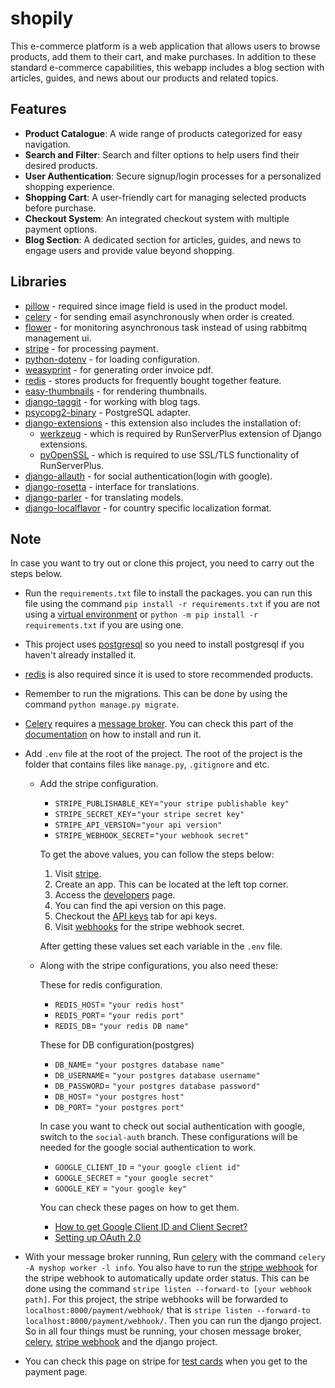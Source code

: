 # shopily

This e-commerce platform is a web application that allows users to browse products, add them to their cart, and make purchases. In addition to these standard e-commerce capabilities, this webapp includes a blog section with articles, guides, and news about our products and related topics.

## Features

- **Product Catalogue**: A wide range of products categorized for easy navigation.
- **Search and Filter**: Search and filter options to help users find their desired products.
- **User Authentication**: Secure signup/login processes for a personalized shopping experience.
- **Shopping Cart**: A user-friendly cart for managing selected products before purchase.
- **Checkout System**: An integrated checkout system with multiple payment options.
- **Blog Section**: A dedicated section for articles, guides, and news to engage users and provide value beyond shopping.

## Libraries

- [pillow](https://python-pillow.org/) - required since image field is used in the product model.
- [celery](https://docs.celeryq.dev/en/stable/getting-started/first-steps-with-celery.html) - for sending email asynchronously when order is created.
- [flower](https://flower.readthedocs.io/en/latest/) - for monitoring asynchronous task instead of using rabbitmq management ui.
- [stripe](https://github.com/stripe/stripe-python) - for processing payment.
- [python-dotenv](https://github.com/theskumar/python-dotenv) - for loading configuration.
- [weasyprint](https://doc.courtbouillon.org/weasyprint/stable/first_steps.html) - for generating order invoice pdf.
- [redis](https://github.com/redis/redis-py) - stores products for frequently bought together feature.
- [easy-thumbnails](https://github.com/SmileyChris/easy-thumbnails) - for rendering thumbnails.
- [django-taggit](https://github.com/jazzband/django-taggit) - for working with blog tags.
- [psycopg2-binary](https://pypi.org/project/psycopg2-binary/) - PostgreSQL adapter.
- [django-extensions](https://github.com/django-extensions/django-extensions) - this extension also includes the installation of:
  - [werkzeug](https://pypi.org/project/Werkzeug/) - which is required by RunServerPlus extension of Django extensions.
  - [pyOpenSSL](https://pypi.org/project/pyOpenSSL/) - which is required to use SSL/TLS functionality of RunServerPlus.
- [django-allauth](https://docs.allauth.org/en/latest/introduction/index.html) - for social authentication(login with google).
- [django-rosetta](https://django-rosetta.readthedocs.io/) - interface for translations.
- [django-parler](https://django-parler.readthedocs.io/en/stable/) - for translating models.
- [django-localflavor](https://django-localflavor.readthedocs.io/en/latest/) - for country specific localization format.

## Note

In case you want to try out or clone this project, you need to carry out the steps below.

- Run the `requirements.txt` file to install the packages. you can run this file using the command `pip install -r requirements.txt` if you are not using a [virtual environment](https://docs.python.org/3/library/venv.html) or `python -m pip install -r requirements.txt` if you are using one.

- This project uses [postgresql](https://www.postgresql.org/) so you need to install postgresql if you haven't already installed it.

- [redis](https://redis.io/) is also required since it is used to store recommended products.

- Remember to run the migrations. This can be done by using the command `python manage.py migrate`.

- [Celery](https://docs.celeryq.dev/en/stable/getting-started/first-steps-with-celery.html) requires a [message broker](https://en.wikipedia.org/wiki/Message_broker). You can check this part of the [documentation](https://docs.celeryq.dev/en/stable/getting-started/first-steps-with-celery.html#choosing-a-broker) on how to install and run it.

- Add `.env` file at the root of the project. The root of the project is the folder that contains files like `manage.py`, `.gitignore` and etc.

  - Add the stripe configuration.

    - `STRIPE_PUBLISHABLE_KEY`=`"your stripe publishable key"`
    - `STRIPE_SECRET_KEY`=`"your stripe secret key"`
    - `STRIPE_API_VERSION`=`"your api version"`
    - `STRIPE_WEBHOOK_SECRET`=`"your webhook secret"`

    To get the above values, you can follow the steps below:

    1.  Visit [stripe](https://dashboard.stripe.com/login).
    2.  Create an app. This can be located at the left top corner.
    3.  Access the [developers](https://dashboard.stripe.com/test/developers) page.
    4.  You can find the api version on this page.
    5.  Checkout the [API keys](https://dashboard.stripe.com/test/apikeys) tab for api keys.
    6.  Visit [webhooks](https://dashboard.stripe.com/test/webhooks/create?endpoint_location=local) for the stripe webhook secret.

    After getting these values set each variable in the `.env` file.

  - Along with the stripe configurations, you also need these:

    These for redis configuration.

    - `REDIS_HOST`= `"your redis host"`
    - `REDIS_PORT`= `"your redis port"`
    - `REDIS_DB`= `"your redis DB name"`

    These for DB configuration(postgres)

    - `DB_NAME`= `"your postgres database name"`
    - `DB_USERNAME`= `"your postgres database username"`
    - `DB_PASSWORD`= `"your postgres database password"`
    - `DB_HOST`= `"your postgres host"`
    - `DB_PORT`= `"your postgres port"`

    In case you want to check out social authentication with google, switch to the `social-auth` branch. These configurations will be needed for the google social authentication to work.

    - `GOOGLE_CLIENT_ID` = `"your google client id"`
    - `GOOGLE_SECRET` = `"your google secret"`
    - `GOOGLE_KEY` = `"your google key"`

    You can check these pages on how to get them.

    - [How to get Google Client ID and Client Secret?](https://www.balbooa.com/help/gridbox-documentation/integrations/other/google-client-id)
    - [Setting up OAuth 2.0](https://support.google.com/cloud/answer/6158849?hl=en)

- With your message broker running, Run [celery](https://docs.celeryq.dev/en/stable/getting-started/first-steps-with-celery.html) with the command `celery -A myshop worker -l info`. You also have to run the [stripe webhook](https://dashboard.stripe.com/test/webhooks/create?endpoint_location=local) for the stripe webhook to automatically update order status. This can be done using the command `stripe listen --forward-to [your webhook path]`. For this project, the stripe webhooks will be forwarded to `localhost:8000/payment/webhook/` that is `stripe listen --forward-to localhost:8000/payment/webhook/`. Then you can run the django project. So in all four things must be running, your chosen message broker, [celery](https://docs.celeryq.dev/en/stable/getting-started/first-steps-with-celery.html), [stripe webhook](https://dashboard.stripe.com/test/webhooks/create?endpoint_location=local) and the django project.

- You can check this page on stripe for [test cards](https://stripe.com/docs/testing) when you get to the payment page.
